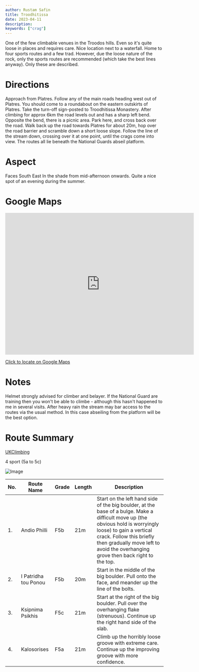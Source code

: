 ```yaml
---
author: Rustam Safin
title: Troodhitissa
date: 2023-04-11
description:
keywords: ["crag"]
---
```


One of the few climbable venues in the Troodos hills. Even so it's quite loose in places and requires care. Nice location next to a waterfall. Home to four sports routes and a few trad. However, due the loose nature of the rock, only the sports routes are recommended (which take the best lines anyway). Only these are described.

# Directions

Approach from Platres. Follow any of the main roads heading west out of Platres. You should come to a roundabout on the eastern outskirts of Platres. Take the turn-off sign-posted to Troodhitissa Monastery. After climbing for approx 6km the road levels out and has a sharp left bend. Opposite the bend, there is a picnic area. Park here, and cross back over the road. Walk back up the road towards Platres for about 20m, hop over the road barrier and scramble down a short loose slope. Follow the line of the stream down, crossing over it at one point, until the crags come into view. The routes all lie beneath the National Guards abseil platform.

# Aspect

Faces South East In the shade from mid-afternoon onwards. Quite a nice spot of an evening during the summer.

# Google Maps

<iframe src="https://www.google.com/maps/embed?pb=!1m17!1m12!1m3!1d4238.81768772532!2d32.84021131523795!3d34.91219998038075!2m3!1f0!2f0!3f0!3m2!1i1024!2i768!4f13.1!3m2!1m1!2zMzTCsDU0JzQzLjkiTiAzMsKwNTAnMzIuNiJF!5e1!3m2!1sen!2s!4v1681194144271!5m2!1sen!2s" width="600" height="450" style="border:0;" allowfullscreen="" loading="lazy" referrerpolicy="no-referrer-when-downgrade"></iframe>

[Click to locate on Google Maps](https://goo.gl/maps/hfNjpJBQvZVyrcNZ8)

# Notes

Helmet strongly advised for climber and belayer. If the National Guard are training then you won't be able to climbe - although this hasn't happened to me in several visits. After heavy rain the stream may bar access to the routes via the usual method. In this case abseiling from the platform will be the best option.

# Route Summary

[UKClimbing](https://www.ukclimbing.com/logbook/crags/troodhitissa_gorge-3244/#topos)

4 sport (5a to 5c)


![Image](/troodos/tr_1.jpg)

| No. | Route Name           | Grade | Length | Description                                                                                                                                                                                                                                                               |
| --- | -------------------- | ----- | ------ | ------------------------------------------------------------------------------------------------------------------------------------------------------------------------------------------------------------------------------------------------------------------------- |
| 1.  | Andio Philli         | F5b   | 21m    | Start on the left hand side of the big boulder, at the base of a bulge. Make a difficult move up (the obvious hold is worryingly loose) to gain a vertical crack. Follow this briefly then gradually move left to avoid the overhanging grove then back right to the top. |
| 2.  | I Patridha tou Ponou | F5b   | 20m    | Start in the middle of the big boulder. Pull onto the face, and meander up the line of the bolts.                                                                                                                                                                         |
| 3.  | Ksipnima Psikhis     | F5c   | 21m    | Start at the right of the big boulder. Pull over the overhanging flake (strenuous). Continue up the right hand side of the slab.                                                                                                                                          |
| 4.  | Kalosorises          | F5a   | 21m    | Climb up the horribly loose groove with extreme care. Continue up the improving groove with more confidence.                                                                                                                                                              |
